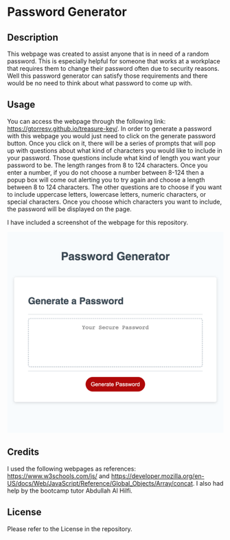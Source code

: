 # Password Generator

## Description

This webpage was created to assist anyone that is in need of a random password. This is especially helpful for someone that works at a workplace that requires them to change their password often due to security reasons. Well this password generator can satisfy those requirements and there would be no need to think about what password to come up with.  

## Usage

You can access the webpage through the following link: https://gtorresv.github.io/treasure-key/.
In order to generate a password with this webpage you would just need to click on the generate password button. Once you click on it, there will be a series of prompts that will pop up with questions about what kind of characters you would like to include in your password. Those questions include what kind of length you want your password to be. The length ranges from 8 to 124 characters. Once you enter a number, if you do not choose a number between 8-124 then a popup box will come out alerting you to try again and choose a length between 8 to 124 characters. The other questions are to choose if you want to include uppercase letters, lowercase letters, numeric characters, or special characters. Once you choose which characters you want to include, the password will be displayed on the page.

I have included a screenshot of the webpage for this repository. 

![alt text](assets/images/password-generator.html.png)

## Credits

I used the following webpages as references: https://www.w3schools.com/js/ and https://developer.mozilla.org/en-US/docs/Web/JavaScript/Reference/Global_Objects/Array/concat. I also had help by the bootcamp tutor Abdullah Al Hilfi.

## License

Please refer to the License in the repository.